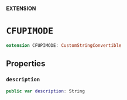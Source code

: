 **EXTENSION**

# `CFUPIMODE`
```swift
extension CFUPIMODE: CustomStringConvertible
```

## Properties
### `description`

```swift
public var description: String
```
